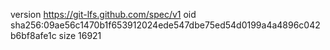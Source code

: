 version https://git-lfs.github.com/spec/v1
oid sha256:09ae56c1470b1f653912024ede547dbe75ed54d0199a4a4896c042b6bf8afe1c
size 16921
